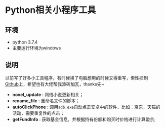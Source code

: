 # Python相关小程序工具

## 环境

- python 3.7.4
- 主要运行环境为windows



## 说明

以前写了好多小工具程序，有时候换了电脑想用的时候又得重写，索性挂到[Github](https://github.com/human7/python_tool)上，希望也有大佬帮我添砖加瓦，thanks先~



- **novel_update** : 网络小说更新相关；
- **rename_file** : 重命名文件的脚本；
- **autoClickPhone** : 调用`adb.exe`自动点击安卓中的软件，比如：京东，天猫的活动，需要重复性的点击；
- **getFundInfo** : 获取基金信息，并根据持有份额和购买时价格进行计算盈余;


 

